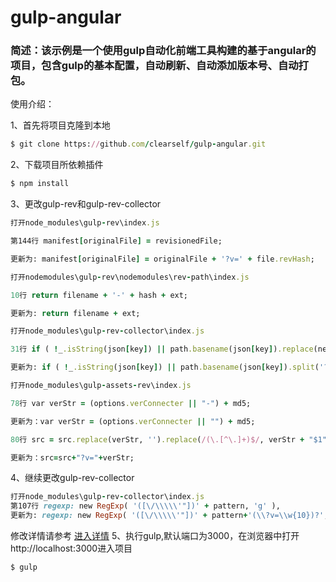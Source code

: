 # gulp-angular

### 简述：该示例是一个使用gulp自动化前端工具构建的基于angular的项目，包含gulp的基本配置，自动刷新、自动添加版本号、自动打包。

使用介绍：

1、首先将项目克隆到本地

```ruby
$ git clone https://github.com/clearself/gulp-angular.git
```
2、下载项目所依赖插件

```ruby
$ npm install
```
3、更改gulp-rev和gulp-rev-collector
```ruby
打开node_modules\gulp-rev\index.js

第144行 manifest[originalFile] = revisionedFile;

更新为: manifest[originalFile] = originalFile + '?v=' + file.revHash;
```
```ruby
打开nodemodules\gulp-rev\nodemodules\rev-path\index.js

10行 return filename + '-' + hash + ext;

更新为: return filename + ext;
```
```ruby
打开node_modules\gulp-rev-collector\index.js

31行 if ( !_.isString(json[key]) || path.basename(json[key]).replace(new RegExp( opts.revSuffix ), '' ) !==  path.basename(key) ) {

更新为: if ( !_.isString(json[key]) || path.basename(json[key]).split('?')[0] !== path.basename(key) ) {
```
```ruby
打开node_modules\gulp-assets-rev\index.js

78行 var verStr = (options.verConnecter || "-") + md5;

更新为：var verStr = (options.verConnecter || "") + md5;

80行 src = src.replace(verStr, '').replace(/(\.[^\.]+)$/, verStr + "$1");

更新为：src=src+"?v="+verStr;
```

4、继续更改gulp-rev-collector
```ruby
打开node_modules\gulp-rev-collector\index.js
第107行 regexp: new RegExp( '([\/\\\\\'"])' + pattern, 'g' ),
更新为: regexp: new RegExp( '([\/\\\\\'"])' + pattern+'(\\?v=\\w{10})?', 'g' ),
```
修改详情请参考  [进入详情](http://www.jb51.net/article/100652.htm "进入详情") 
5、执行gulp,默认端口为3000，在浏览器中打开http://localhost:3000进入项目
```ruby
$ gulp
```



